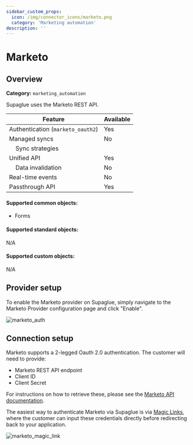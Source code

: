 ```yaml
---
sidebar_custom_props:
  icon: /img/connector_icons/marketo.png
  category: 'Marketing automation'
description: ''
---
```


# Marketo

## Overview

**Category:** `marketing_automation`

Supaglue uses the Marketo REST API.

| Feature                              | Available |
| ------------------------------------ | --------- |
| Authentication (`marketo_oauth2`)    | Yes       |
| Managed syncs                        | No        |
| &nbsp;&nbsp;&nbsp; Sync strategies   |           |
| Unified API                          | Yes       |
| &nbsp;&nbsp;&nbsp; Data invalidation | No        |
| Real-time events                     | No        |
| Passthrough API                      | Yes       |

#### Supported common objects:

- Forms

#### Supported standard objects:

N/A

#### Supported custom objects:

N/A

## Provider setup

To enable the Marketo provider on Supaglue, simply navigate to the Marketo Provider configuration page and click "Enable".

![marketo_auth](/img/marketo_auth.png 'marketo auth config')

## Connection setup

Marketo supports a 2-legged Oauth 2.0 authentication. The customer will need to provide:

- Marketo REST API endpoint
- Client ID
- Client Secret

For instructions on how to retrieve these, please see the [Marketo API documentation](https://developers.marketo.com/rest-api/authentication/).

The easiest way to authenticate Marketo via Supaglue is via [Magic Links](/platform/managed-auth#magic-link), where the customer can input these credentials directly before redirecting back to your application.

![marketo_magic_link](/img/marketo_magic_link.png 'marketo magic link')
